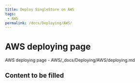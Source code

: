 ```yaml
---
title: Deploy SingleStore on AWS
tags:
 - AWS
permalink: /docs/Deploying/AWS/
---
```


# AWS deploying page

AWS deploying page - AWS/_docs/Deploying/AWS/deploying.md

## Content to be filled
